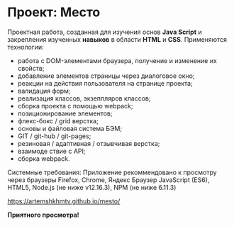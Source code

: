 # Проект: Место
Проектная работа, созданная для изучения основ __Java Script__ и закрепления изученных __навыков__ в области __HTML__ и __СSS__.
Применяются технологии:
 * работа с DOM-элементами браузера, получение и изменение их свойств;
 * добавление элементов страницы через диалоговое окно;
 * реакции на действия пользователя на странице проекта;
 * валидация форм;
 * реализация классов, экзеппляров классов;
 * сборка проекта с помощью webpack;
 * позиционирование элементов;
 * флекс-бокс / grid верстка;
 * основы и файловая система БЭМ;
 * GIT / git-hub / git-pages;
 * резиновая / адаптивная / отзывчивая верстка;
 * взаимоде ствие с API;
 * сборка webpack.

 Системные требования:
 Приложение рекоммендовано к просмотру через браузеры Firefox, Chrome, Яндекс Браузер
 JavaScript (ES6), HTML5, Node.js (не ниже v12.16.3), NPM (не ниже 6.11.3)
 

 https://artemshkhmtv.github.io/mesto/

 __Приятного просмотра!__
